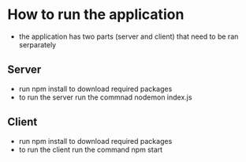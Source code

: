 # How to run the application
- the application has two parts (server and client) that need to be ran serparately

## Server
- run npm install to download required packages 
- to run the server run the commnad nodemon index.js

## Client
- run npm install to download required packages 
- to run the client run the command npm start